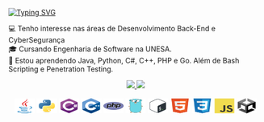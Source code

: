 <a href="https://git.io/typing-svg"><img src="https://readme-typing-svg.herokuapp.com/?font=Fira+Code&pause=1000&color=9B59B6&width=435&lines=Olá,+Eu+sou+Lucas+Miranda!+%F0%9F%91%8B" alt="Typing SVG" /></a>

💻 Tenho interesse nas áreas de Desenvolvimento Back-End e CyberSegurança<br>
🎓 Cursando Engenharia de Software na UNESA.<br>
🦾 Estou aprendendo Java, Python, C#, C++, PHP e Go. Além de Bash Scripting e Penetration Testing.<br>

<div align="center">
  <a href="https://github.com/itslucasmiranda">
    <img height="160em" src="https://github-readme-stats.vercel.app/api?username=itslucasmiranda&show_icons=true&theme=radical&include_all_commits=true&count_private=true"/>
    <img height="160em" src="https://github-readme-stats.vercel.app/api/top-langs/?username=itslucasmiranda&layout=compact&langs_count=7&theme=radical"/>
  </a>
</div>

<div align="center" style="display: inline_block"><br>
  <img align="center" alt="Java" height="30" width="40" src="https://raw.githubusercontent.com/devicons/devicon/master/icons/java/java-original.svg">
  <img align="center" alt="Python" height="30" width="40" src="https://raw.githubusercontent.com/devicons/devicon/master/icons/python/python-original.svg">
  <img align="center" alt="CSharp" height="30" width="40" src="https://raw.githubusercontent.com/devicons/devicon/master/icons/csharp/csharp-original.svg">
  <img align="center" alt="Cplusplus" height="30" width="40" src="https://raw.githubusercontent.com/devicons/devicon/master/icons/cplusplus/cplusplus-original.svg">
  <img align="center" alt="PHP" height="30" width="40" src="https://raw.githubusercontent.com/devicons/devicon/master/icons/php/php-original.svg">
  <img align="center" alt="Go" height="30" width="40" src="https://raw.githubusercontent.com/devicons/devicon/master/icons/go/go-original.svg">
<img align="center" alt="Bash" height="30" width="40" src="https://raw.githubusercontent.com/devicons/devicon/master/icons/bash/bash-original.svg">
  <img align="center" alt="HTML" height="30" width="40" src="https://raw.githubusercontent.com/devicons/devicon/master/icons/html5/html5-original.svg">
  <img align="center" alt="CSS" height="30" width="40" src="https://raw.githubusercontent.com/devicons/devicon/master/icons/css3/css3-original.svg">
  <img align="center" alt="JavaScript" height="30" width="40" src="https://raw.githubusercontent.com/devicons/devicon/master/icons/javascript/javascript-original.svg">
  <img align="center" alt="Unity" height="30" width="40" src="https://raw.githubusercontent.com/devicons/devicon/master/icons/unity/unity-original.svg">
</div>

<div align="center">
 
</div>

